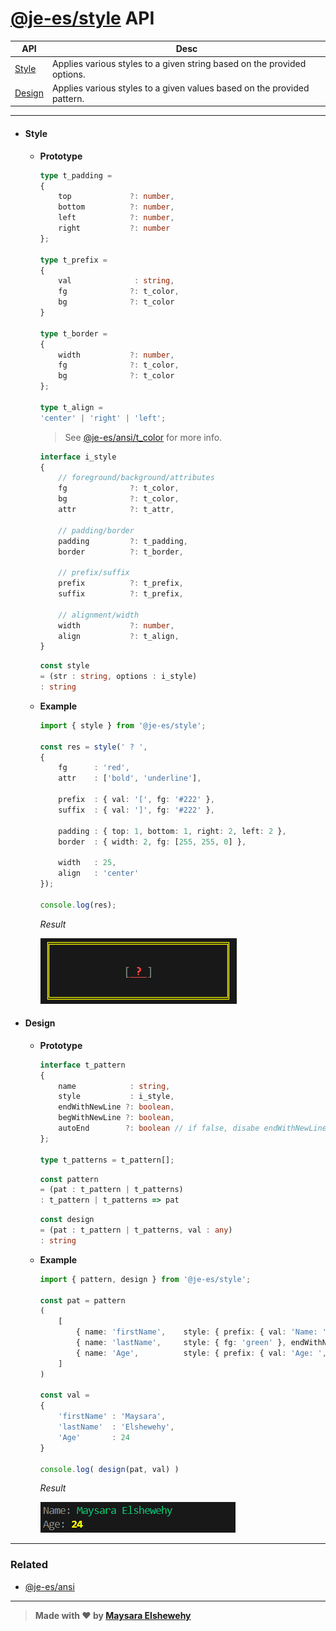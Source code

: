 # [@je-es/style](../../../README.md) API

| API             | Desc                                                                    |
| --------------- | ----------------------------------------------------------------------- |
| [Style](#style) | Applies various styles to a given string based on the provided options. |
| [Design](#design) | Applies various styles to a given values based on the provided pattern. |

---

- #### Style

    - **Prototype**

      ```ts
      type t_padding =
      {
          top             ?: number,
          bottom          ?: number,
          left            ?: number,
          right           ?: number
      };

      type t_prefix =
      {
          val              : string,
          fg              ?: t_color,
          bg              ?: t_color
      }

      type t_border =
      {
          width           ?: number,
          fg              ?: t_color,
          bg              ?: t_color
      };

      type t_align =
      'center' | 'right' | 'left';
      ```

      > See [@je-es/ansi/t_color](https://github.com/je-es/ansi/blob/main/src/docs/src/api.md#style) for more info.

      ```ts
      interface i_style
      {
          // foreground/background/attributes
          fg              ?: t_color,
          bg              ?: t_color,
          attr            ?: t_attr,

          // padding/border
          padding         ?: t_padding,
          border          ?: t_border,

          // prefix/suffix
          prefix          ?: t_prefix,
          suffix          ?: t_prefix,

          // alignment/width
          width           ?: number,
          align           ?: t_align,
      }
      ```

      ```ts
      const style
      = (str : string, options : i_style)
      : string
      ```

    - **Example**

      ```ts
      import { style } from '@je-es/style';

      const res = style(' ? ',
      {
          fg      : 'red',
          attr    : ['bold', 'underline'],

          prefix  : { val: '[', fg: '#222' },
          suffix  : { val: ']', fg: '#222' },

          padding : { top: 1, bottom: 1, right: 2, left: 2 },
          border  : { width: 2, fg: [255, 255, 0] },

          width   : 25,
          align   : 'center'
      });

      console.log(res);
      ```

      _Result_

      ![result](../dist/img/res.png)


- #### Design

    - **Prototype**

      ```ts
      interface t_pattern
      {
          name            : string,
          style           : i_style,
          endWithNewLine ?: boolean,
          begWithNewLine ?: boolean,
          autoEnd        ?: boolean // if false, disabe endWithNewLine and begWithNewLine
      };

      type t_patterns = t_pattern[];
      ```

      ```ts
      const pattern
      = (pat : t_pattern | t_patterns)
      : t_pattern | t_patterns => pat
      ```

      ```ts
      const design
      = (pat : t_pattern | t_patterns, val : any)
      : string
      ```

    - **Example**

        ```ts
        import { pattern, design } from '@je-es/style';

        const pat = pattern
        (
            [
                { name: 'firstName',    style: { prefix: { val: 'Name: ', fg: '#222' }, fg: 'green' } },
                { name: 'lastName',     style: { fg: 'green' }, endWithNewLine: true },
                { name: 'Age',          style: { prefix: { val: 'Age: ', fg: '#222' }, fg: [255, 255, 0], attr: ['bold'] } }
            ]
        )

        const val =
        {
            'firstName' : 'Maysara',
            'lastName'  : 'Elshewehy',
            'Age'       : 24
        }

        console.log( design(pat, val) )

        ```

      _Result_

      ![result](../dist/img/res2.png)

---

### Related

  - [@je-es/ansi](https://github.com/je-es/ansi)

---



> **Made with ❤ by [Maysara Elshewehy](https://github.com/Maysara-Elshewehy)**
